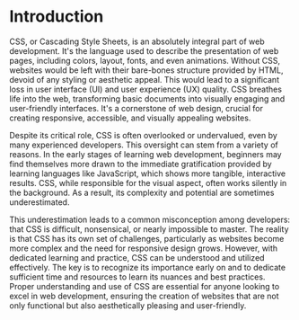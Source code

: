 # Introduction

CSS, or Cascading Style Sheets, is an absolutely integral part of web development. It's the language used to describe the presentation of web pages, including colors, layout, fonts, and even animations. Without CSS, websites would be left with their bare-bones structure provided by HTML, devoid of any styling or aesthetic appeal. This would lead to a significant loss in user interface (UI) and user experience (UX) quality. CSS breathes life into the web, transforming basic documents into visually engaging and user-friendly interfaces. It's a cornerstone of web design, crucial for creating responsive, accessible, and visually appealing websites.

Despite its critical role, CSS is often overlooked or undervalued, even by many experienced developers. This oversight can stem from a variety of reasons. In the early stages of learning web development, beginners may find themselves more drawn to the immediate gratification provided by learning languages like JavaScript, which shows more tangible, interactive results. CSS, while responsible for the visual aspect, often works silently in the background. As a result, its complexity and potential are sometimes underestimated.

This underestimation leads to a common misconception among developers: that CSS is difficult, nonsensical, or nearly impossible to master. The reality is that CSS has its own set of challenges, particularly as websites become more complex and the need for responsive design grows. However, with dedicated learning and practice, CSS can be understood and utilized effectively. The key is to recognize its importance early on and to dedicate sufficient time and resources to learn its nuances and best practices. Proper understanding and use of CSS are essential for anyone looking to excel in web development, ensuring the creation of websites that are not only functional but also aesthetically pleasing and user-friendly.
